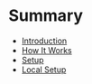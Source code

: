 # Summary

* [Introduction](README.md)
* [How It Works](how_it_works.md)
* [Setup](setup.md)
* [Local Setup](local_setup.md)

